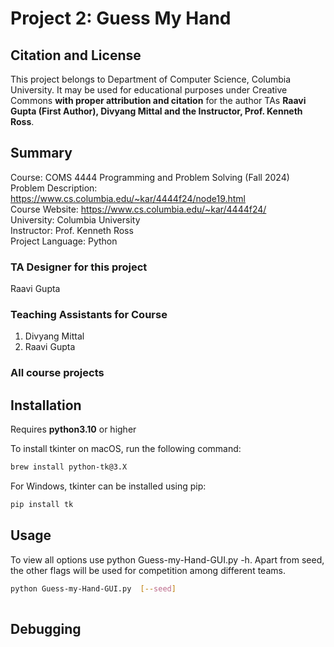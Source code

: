 # Project 2: Guess My Hand

## Citation and License
This project belongs to Department of Computer Science, Columbia University. It may be used for educational purposes under Creative Commons **with proper attribution and citation** for the author TAs **Raavi Gupta (First Author), Divyang Mittal and the Instructor, Prof. Kenneth Ross**.

## Summary

Course: COMS 4444 Programming and Problem Solving (Fall 2024)  
Problem Description: https://www.cs.columbia.edu/~kar/4444f24/node19.html  
Course Website: https://www.cs.columbia.edu/~kar/4444f24/  
University: Columbia University  
Instructor: Prof. Kenneth Ross  
Project Language: Python

### TA Designer for this project

Raavi Gupta

### Teaching Assistants for Course
1. Divyang Mittal
2. Raavi Gupta

### All course projects

## Installation

Requires **python3.10** or higher

To install tkinter on macOS, run the following command:
```bash
brew install python-tk@3.X
```
For Windows, tkinter can be installed using pip:
```bash
pip install tk
```

## Usage

To view all options use python Guess-my-Hand-GUI.py -h. Apart from seed, the other flags will be used for competition among different teams.
```bash
python Guess-my-Hand-GUI.py  [--seed] 
      
```

## Debugging

